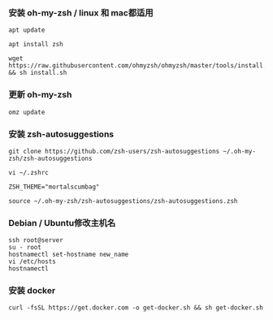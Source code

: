 ### 安装 oh-my-zsh / linux 和 mac都适用
```
apt update
```
```
apt install zsh
```

```
wget https://raw.githubusercontent.com/ohmyzsh/ohmyzsh/master/tools/install.sh && sh install.sh
```

### 更新 oh-my-zsh

```
omz update
```

### 安装 zsh-autosuggestions

```
git clone https://github.com/zsh-users/zsh-autosuggestions ~/.oh-my-zsh/zsh-autosuggestions
```
```
vi ~/.zshrc
```
```
ZSH_THEME="mortalscumbag"
```
```
source ~/.oh-my-zsh/zsh-autosuggestions/zsh-autosuggestions.zsh
```

### Debian / Ubuntu修改主机名

```
ssh root@server
su - root
hostnamectl set-hostname new_name
vi /etc/hosts
hostnamectl
```

### 安装 docker

```
curl -fsSL https://get.docker.com -o get-docker.sh && sh get-docker.sh
```
